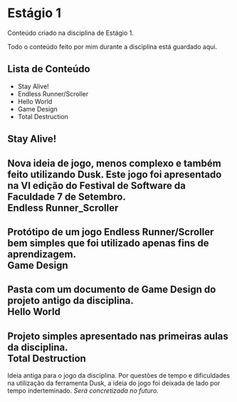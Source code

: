 # Estágio 1
Conteúdo criado na disciplina de Estágio 1.

Todo o conteúdo feito por mim durante a disciplina está guardado aqui.

Lista de Conteúdo
-----------------------------------------------------------------------  
- Stay Alive!  
- Endless Runner/Scroller  
- Hello World  
- Game Design  
- Total Destruction  

Stay Alive!
-----------------------------------------------------------------------  
Nova ideia de jogo, menos complexo e também feito utilizando Dusk. Este jogo foi apresentado na VI edição do Festival de Software da Faculdade 7 de Setembro.  
Endless Runner_Scroller
-----------------------------------------------------------------------  
Protótipo de um jogo Endless Runner/Scroller bem simples que foi utilizado apenas fins de aprendizagem.  
Game Design
-----------------------------------------------------------------------  
Pasta com um documento de Game Design do projeto antigo da disciplina.  
Hello World
-----------------------------------------------------------------------  
Projeto simples apresentado nas primeiras aulas da disciplina.  
Total Destruction
-----------------------------------------------------------------------  
Ideia antiga para o jogo da disciplina. Por questões de tempo e dificuldades na utilização da ferramenta Dusk, a ideia do jogo foi deixada de lado por tempo inderteminado. _Será concretizada no futuro._
